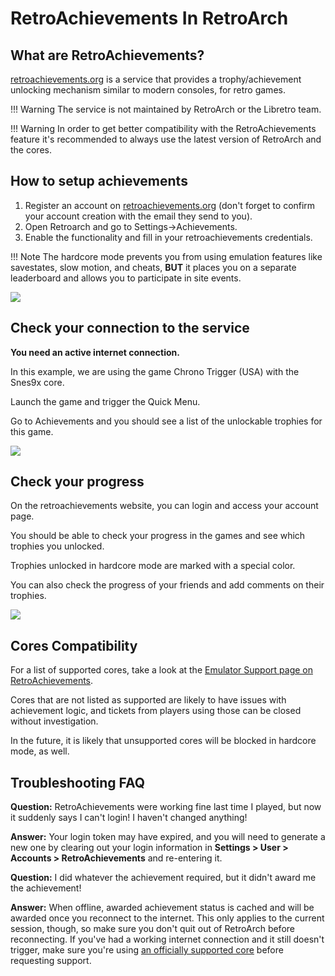 # RetroAchievements In RetroArch

## **What are RetroAchievements?**

[retroachievements.org](https://retroachievements.org/) is a service that provides a trophy/achievement unlocking mechanism similar to modern consoles, for retro games.

!!! Warning
    The service is not maintained by RetroArch or the Libretro team.

!!! Warning
    In order to get better compatibility with the RetroAchievements feature it's recommended to always use the latest version of RetroArch and the cores.

## **How to setup achievements**

1. Register an account on [retroachievements.org](https://retroachievements.org/) (don't forget to confirm your account creation with the email they send to you).
2. Open Retroarch and go to Settings->Achievements.
3. Enable the functionality and fill in your retroachievements credentials.

!!! Note
    The hardcore mode prevents you from using emulation features like savestates, slow motion, and cheats, **BUT** it places you on a separate leaderboard and allows you to participate in site events.

![](../image/retroarch/retroachievements/achievements_settings.jpg)

## **Check your connection to the service**

**You need an active internet connection.**

In this example, we are using the game Chrono Trigger (USA) with the Snes9x core.

Launch the game and trigger the Quick Menu.

Go to Achievements and you should see a list of the unlockable trophies for this game.

![](../image/retroarch/retroachievements/achievements_list.png)

## **Check your progress**

On the retroachievements website, you can login and access your account page.

You should be able to check your progress in the games and see which trophies you unlocked.

Trophies unlocked in hardcore mode are marked with a special color.

You can also check the progress of your friends and add comments on their trophies.

![](../image/retroarch/retroachievements/achievements_progress.png)

## **Cores Compatibility**

For a list of supported cores, take a look at the [Emulator Support page on RetroAchievements](https://docs.retroachievements.org/general/emulator-support-and-issues.html).

Cores that are not listed as supported are likely to have issues with achievement logic, and tickets from players using those can be closed without investigation.

In the future, it is likely that unsupported cores will be blocked in hardcore mode, as well.

## **Troubleshooting FAQ**

**Question:** RetroAchievements were working fine last time I played, but now it suddenly says I can't login! I haven't changed anything!

**Answer:** Your login token may have expired, and you will need to generate a new one by clearing out your login information in **Settings > User > Accounts > RetroAchievements** and re-entering it.

**Question:** I did whatever the achievement required, but it didn't award me the achievement!

**Answer:** When offline, awarded achievement status is cached and will be awarded once you reconnect to the internet. This only applies to the current session, though, so make sure you don't quit out of RetroArch before reconnecting. If you've had a working internet connection and it still doesn't trigger, make sure you're using [an officially supported core](https://docs.retroachievements.org/general/emulator-support-and-issues.html) before requesting support.
